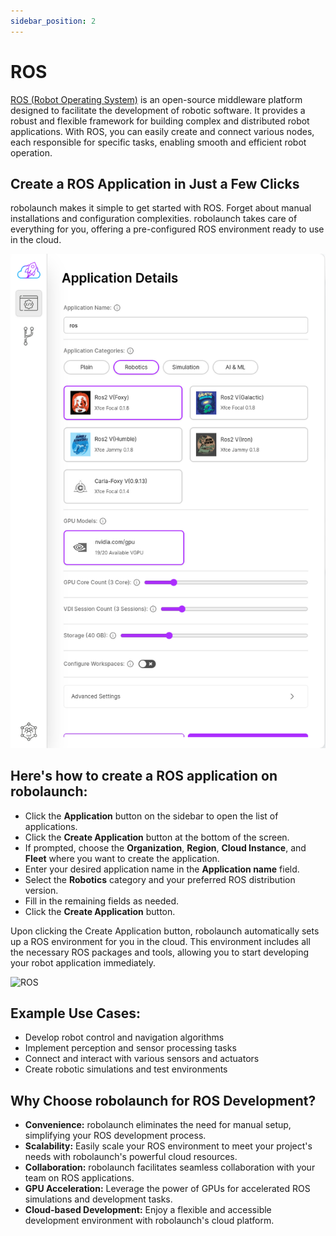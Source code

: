 ```yaml
---
sidebar_position: 2
---
```


# ROS

[ROS (Robot Operating System)](https://www.ros.org/) is an open-source middleware platform designed to facilitate the development of robotic software. It provides a robust and flexible framework for building complex and distributed robot applications. With ROS, you can easily create and connect various nodes, each responsible for specific tasks, enabling smooth and efficient robot operation.

## Create a ROS Application in Just a Few Clicks
robolaunch makes it simple to get started with ROS. Forget about manual installations and configuration complexities. robolaunch takes care of everything for you, offering a pre-configured ROS environment ready to use in the cloud.

![To create a Ros, you need is to few click.](./img/ros.png)

## Here's how to create a ROS application on robolaunch:
- Click the **Application** button on the sidebar to open the list of applications.
- Click the **Create Application** button at the bottom of the screen.
- If prompted, choose the **Organization**, **Region**, **Cloud Instance**, and **Fleet** where you want to create the application.
- Enter your desired application name in the **Application name** field.
- Select the **Robotics** category and your preferred ROS distribution version.
- Fill in the remaining fields as needed.
- Click the **Create Application** button.

Upon clicking the Create Application button, robolaunch automatically sets up a ROS environment for you in the cloud. This environment includes all the necessary ROS packages and tools, allowing you to start developing your robot application immediately.

![ROS](./img/ros.gif)

## Example Use Cases:

- Develop robot control and navigation algorithms
- Implement perception and sensor processing tasks
- Connect and interact with various sensors and actuators
- Create robotic simulations and test environments

## Why Choose robolaunch for ROS Development?

- **Convenience:** robolaunch eliminates the need for manual setup, simplifying your ROS development process.
- **Scalability:** Easily scale your ROS environment to meet your project's needs with robolaunch's powerful cloud resources.
- **Collaboration:** robolaunch facilitates seamless collaboration with your team on ROS applications.
- **GPU Acceleration:** Leverage the power of GPUs for accelerated ROS simulations and development tasks.
- **Cloud-based Development:** Enjoy a flexible and accessible development environment with robolaunch's cloud platform.